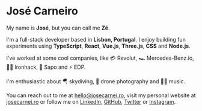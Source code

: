 # José Carneiro

My name is __José__, but you can call me __Zé__.

I'm a full-stack developer based in __Lisbon, Portugal__. I enjoy building fun experiments using __TypeScript__, __React__, __Vue.js__, __Three.js__, __CSS__ and __Node.js__.

I've worked at some cool companies, like 💳 Revolut, 🏎 Mercedes-Benz.io, 👨‍🏫 Ironhack, 🐸 Sapo and ⚡️ EDP.

I'm enthusiastic about 🪂 skydiving, 🚁 drone photography and 👩‍🎤 music.

You can reach out to me at <a href="mailto:hello@josecarnei.ro">hello@josecarnei.ro</a>, visit my personal website at <a href="https://josecarnei.ro">josecarnei.ro</a> or follow me on <a href="https://linkedin.com/in/josemcarneiro">LinkedIn</a>, <a href="https://github.com/josecarneiro">GitHub</a>, <a href="https://twitter.com/josemcarneiro">Twitter</a> or <a href="https://instagram.com/josecarnei.ro">Instagram</a>.

